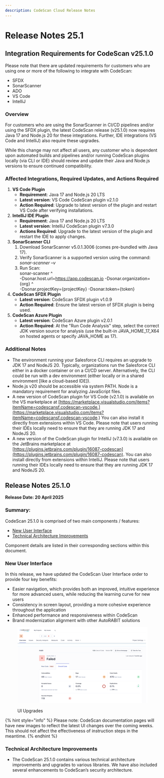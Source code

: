 ```yaml
---
description: CodeScan Cloud Release Notes
---
```


# Release Notes 25.1

## Integration Requirements for CodeScan v25.1.0

Please note that there are updated requirements for customers who are using one or more of the following to integrate with CodeScan:

* SFDX
* SonarScanner
* ADO
* VS Code
* IntelliJ&#x20;

### Overview

For customers who are using the SonarScanner in CI/CD pipelines and/or using the SFDX plugin, the latest CodeScan release (v25.1.0) now requires Java 17 and Node.js 20 for these integrations.  Further, IDE integrations (VS Code and IntelliJ) also require these upgrades.

While this change may not affect all users, any customer who is dependent upon automated builds and pipelines and/or running CodeScan plugins locally (via CLI or IDE) should review and update their Java and Node.js versions to ensure continued compatibility.&#x20;

### Affected Integrations, Required Updates, and Actions Required

1. **VS Code Plugin**&#x20;
   * **Requirement**: Java 17 and Node.js 20 LTS&#x20;
   * **Latest version**: VS Code CodeScan plugin v2.1.0&#x20;
   * **Action Required**: Upgrade to latest version of the plugin and restart VS Code after verifying installations.&#x20;
2. **IntelliJ IDE Plugin**&#x20;
   * **Requirement**: Java 17 and Node.js 20 LTS&#x20;
   * **Latest version**: IntelliJ CodeScan plugin v7.3.0&#x20;
   * **Actions Required**: Upgrade to the latest version of the plugin and restart the IDE to apply changes.&#x20;
3. **SonarScanner CLI**&#x20;
   1. Download SonarScanner v5.0.1.3006 (comes pre-bundled with Java 17).&#x20;
   2. Verify SonarScanner is a supported version using the command: _sonar-scanner –v_
   3. Run Scan: \
      sonar-scanner ^ \
      -Dsonar.host.url=https://app.codescan.io -Dsonar.organization={org} ^ \
      -Dsonar.projectKey={projectKey} -Dsonar.token={token}
4. **CodeScan SFDX Plugin**&#x20;
   * **Latest version**: CodeScan SFDX plugin v1.0.9&#x20;
   * **Action Required**: Ensure the latest version of SFDX plugin is being used.
5. **CodeScan Azure Plugin**&#x20;
   * **Latest version**: CodeScan Azure plugin v2.0.1
   * **Action Required**: At the "Run Code Analysis" step, select the correct JDK version source for analysis (use the built-in JAVA\_HOME\_17\_X64 on hosted agents or specify JAVA\_HOME as 17).

### Additional Notes

* The environment running your Salesforce CLI requires an upgrade to JDK 17 and NodeJS 20. Typically, organizations run the Salesforce CLI either in a docker container or on a CI/CD server.  Alternatively, the CLI could be run with a dev environment (either locally or in a shared environment \[like a cloud-based IDE]).
* Node.js v20 should be accessible via system PATH. Node is a mandatory requirement for analyzing JavaScript files.&#x20;
* A new version of CodeScan plugin for VS Code (v2.1.0) is available on the VS marketplace at [https://marketplace.visualstudio.com/items?itemName=codescansf.codescan-vscode.](https://marketplace.visualstudio.com/items?itemName=codescansf.codescan-vscode.) You can also install it directly from extensions within VS Code. Please note that users running their IDEs locally need to ensure that they are running JDK 17 and NodeJS 20.
* A new version of the CodeScan plugin for IntelliJ (v7.3.0) is available on the JetBrains marketplace at [https://plugins.jetbrains.com/plugin/16087-codescan](https://plugins.jetbrains.com/plugin/16087-codescan). You can also install directly from extensions within IntelliJ.  Please note that users running their IDEs locally need to ensure that they are running JDK 17 and NodeJS 20.

## Release Notes 25.1.0&#x20;

**Release Date: 20 April 2025**&#x20;

### Summary:&#x20;

CodeScan 25.1.0 is comprised of two main components / features:&#x20;

* [New User Interface ](release-notes-25.1.md#new-user-interface)
* [Technical Architecture Improvements ](release-notes-25.1.md#technical-architecture-improvements)

Component details are listed in their corresponding sections within this document.&#x20;

### New User Interface&#x20;

In this release, we have updated the CodeScan User Interface order to provide four key benefits:&#x20;

* Easier navigation, which provides both an improved, intuitive experience for more advanced users, while reducing the learning curve for new users
* Consistency in screen layout, providing a more cohesive experience throughout the application  &#x20;
* Enhanced performance and responsiveness within CodeScan&#x20;
* Brand modernization alignment with other AutoRABIT solutions&#x20;

<figure><img src="../../../../.gitbook/assets/image.png" alt=""><figcaption><p>UI Upgrades</p></figcaption></figure>

{% hint style="info" %}
Please note: CodeScan documentation pages will have new images to reflect the latest UI changes over the coming weeks. This should not affect the effectiveness of instruction steps in the meantime.&#x20;
{% endhint %}

### Technical Architecture Improvements&#x20;

* The CodeScan 25.1.0 contains various technical architecture improvements and upgrades to various libraries. We have also included several enhancements to CodeScan’s security architecture.

&#x20;&#x20;

&#x20;

&#x20;
